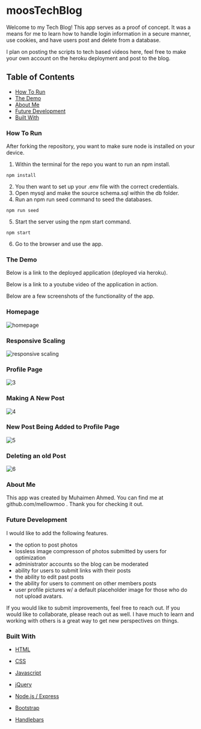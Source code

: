 # moosTechBlog
Welcome to my Tech Blog!  This app serves as a proof of concept.  It was a means for me to learn how to handle login information in a secure manner, use cookies, and have users post and delete from a database.

I plan on posting the scripts to tech based videos here, feel free to make your own account on the heroku deployment and post to the blog.

## Table of Contents

- [How To Run](#how-to-run)
- [The Demo](#the-demo)
- [About Me](#about-me)
- [Future Development](#future-development)
- [Built With](#built-with)

### How To Run
After forking the repository, you want to make sure node is installed on your device.
1. Within the terminal for the repo you want to run an npm install.
```
npm install
```
2. You then want to set up your .env file with the correct credentials.
3. Open mysql and make the source schema.sql within the db folder.
4. Run an npm run seed command to seed the databases.
```
npm run seed
```
5. Start the server using the npm start command.
```
npm start
```
6. Go to the browser and use the app.

### The Demo

Below is a link to the deployed application (deployed via heroku).


Below is a link to a youtube video of the application in action.


Below are a few screenshots of the functionality of the app.

### Homepage

![homepage](./public/images/mooTechBlog.1.jpg)

### Responsive Scaling

![responsive scaling](./public/images/mooTechBlog.2.jpg)

### Profile Page

![3](./public/images/mooTechBlog.3.jpg)

### Making A New Post

![4](./public/images/mooTechBlog.4.jpg)

### New Post Being Added to Profile Page

![5](./public/images/mooTechBlog.5.jpg)

### Deleting an old Post

![6](./public/images/mooTechBlog.6.jpg)


### About Me
This app was created by Muhaimen Ahmed. You can find me at github.com/mellowmoo .  Thank you for checking it out.

### Future Development
I would like to add the following features.

- the option to post photos
- lossless image compresson of photos submitted by users for optimization
- administrator accounts so the blog can be moderated
- ability for users to submit links with their posts
- the ability to edit past posts
- the ability for users to comment on other members posts
- user profile pictures w/ a default placeholder image for those who do not upload avatars.

If you would like to submit improvements, feel free to reach out.  If you would like to collaborate, please reach out as well.  I have much to learn and working with others is a great way to get new perspectives on things.

### Built With

* [HTML](https://developer.mozilla.org/en-US/docs/Web/HTML)

* [CSS](https://developer.mozilla.org/en-US/docs/Web/CSS)

* [Javascript](https://developer.mozilla.org/en-US/docs/Web/JavaScript)

* [jQuery](https://developer.mozilla.org/en-US/docs/Glossary/jQuery)

* [Node.js / Express](https://developer.mozilla.org/en-US/docs/Learn/Server-side/Express_Nodejs)

* [Bootstrap](https://getbootstrap.com/docs/4.4/getting-started/introduction/)

* [Handlebars](https://handlebarsjs.com/guide/#what-is-handlebars)